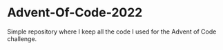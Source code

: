 # Advent-Of-Code-2022

Simple repository where I keep all the code I used for the Advent of Code challenge.
